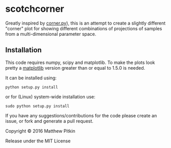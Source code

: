 # scotchcorner

Greatly inspired by [corner.py](https://github.com/dfm/corner.py)), this is an attempt to create a 
slightly different "corner" plot for showing different combinations of projections of samples from
a multi-dimensional parameter space.

## Installation

This code requires numpy, scipy and matplotlib. To make the plots look pretty a
[matplotlib](http://matplotlib.org) version greater than or equal to 1.5.0 is needed.

It can be installed using:

``python setup.py install``

or for (Linux) system-wide installation use:

``sudo python setup.py install``

If you have any suggestions/contributions for the code please create an issue, or fork and generate a pull request.

Copyright &copy; 2016 Matthew Pitkin

Release under the MIT License
